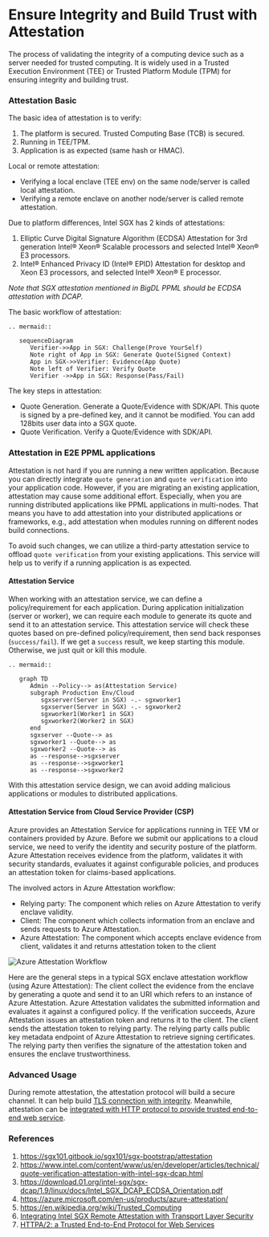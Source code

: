 # Ensure Integrity and Build Trust with Attestation

The process of validating the integrity of a computing device such as a server needed for trusted computing. It is widely used in a Trusted Execution Environment (TEE) or Trusted Platform Module (TPM) for ensuring integrity and building trust.

### Attestation Basic

The basic idea of attestation is to verify:
1. The platform is secured. Trusted Computing Base (TCB) is secured.
2. Running in TEE/TPM.
3. Application is as expected (same hash or HMAC).

Local or remote attestation:

* Verifying a local enclave (TEE env) on the same node/server is called local attestation.
* Verifying a remote enclave on another node/server is called remote attestation.

Due to platform differences, Intel SGX has 2 kinds of attestations:

1. Elliptic Curve Digital Signature Algorithm (ECDSA) Attestation for 3rd generation Intel® Xeon® Scalable processors and selected Intel® Xeon® E3 processors.
2. Intel® Enhanced Privacy ID (Intel® EPID) Attestation for desktop and Xeon E3 processors, and selected Intel® Xeon® E processor.

*Note that SGX attestation mentioned in BigDL PPML should be ECDSA attestation with DCAP.*

The basic workflow of attestation:

```eval_rst
.. mermaid::
   
   sequenceDiagram
      Verifier->>App in SGX: Challenge(Prove YourSelf)
      Note right of App in SGX: Generate Quote(Signed Context)
      App in SGX->>Verifier: Evidence(App Quote)
      Note left of Verifier: Verify Quote
      Verifier ->>App in SGX: Response(Pass/Fail)
```

The key steps in attestation:
* Quote Generation. Generate a Quote/Evidence with SDK/API. This quote is signed by a pre-defined key, and it cannot be modified. You can add 128bits user data into a SGX quote.
* Quote Verification. Verify a Quote/Evidence with SDK/API. 

### Attestation in E2E PPML applications

Attestation is not hard if you are running a new written application. Because you can directly integrate `quote generation` and `quote verification` into your application code. However, if you are migrating an existing application, attestation may cause some additional effort. Especially, when you are running distributed applications like PPML applications in multi-nodes. That means you have to add attestation into your distributed applications or frameworks, e.g., add attestation when modules running on different nodes build connections.

To avoid such changes, we can utilize a third-party attestation service to offload `quote verification` from your existing applications. This service will help us to verify if a running application is as expected.

#### Attestation Service

When working with an attestation service, we can define a policy/requirement for each application. During application initialization (server or worker), we can require each module to generate its quote and send it to an attestation service. This attestation service will check these quotes based on pre-defined policy/requirement, then send back responses (`success/fail`). If we get a `success` result, we keep starting this module. Otherwise, we just quit or kill this module.

```eval_rst
.. mermaid::
   
   graph TD
      Admin --Policy--> as(Attestation Service)
      subgraph Production Env/Cloud
         sgxserver(Server in SGX) -.- sgxworker1
         sgxserver(Server in SGX) -.- sgxworker2
         sgxworker1(Worker1 in SGX)
         sgxworker2(Worker2 in SGX)
      end
      sgxserver --Quote--> as
      sgxworker1 --Quote--> as
      sgxworker2 --Quote--> as
      as --response-->sgxserver
      as --response-->sgxworker1
      as --response-->sgxworker2
```

With this attestation service design, we can avoid adding malicious applications or modules to distributed applications.

#### Attestation Service from Cloud Service Provider (CSP)

Azure provides an Attestation Service for applications running in TEE VM or containers provided by Azure. Before we submit our applications to a cloud service, we need to verify the identity and security posture of the platform. Azure Attestation receives evidence from the platform, validates it with security standards, evaluates it against configurable policies, and produces an attestation token for claims-based applications.

The involved actors in Azure Attestation workflow:
* Relying party: The component which relies on Azure Attestation to verify enclave validity.
* Client: The component which collects information from an enclave and sends requests to Azure Attestation.
* Azure Attestation: The component which accepts enclave evidence from client, validates it and returns attestation token to the client

![Azure Attestation Workflow](https://learn.microsoft.com/en-us/azure/attestation/media/sgx-validation-flow.png)

Here are the general steps in a typical SGX enclave attestation workflow (using Azure Attestation): The client collect the evidence from the enclave by generating a quote and send it to an URI which refers to an instance of Azure Attestation. Azure Attestation validates the submitted information and evaluates it against a configured policy. If the verification succeeds, Azure Attestation issues an attestation token and returns it to the client. The client sends the attestation token to relying party. The relying party calls public key metadata endpoint of Azure Attestation to retrieve signing certificates. The relying party then verifies the signature of the attestation token and ensures the enclave trustworthiness. 

### Advanced Usage

During remote attestation, the attestation protocol will build a secure channel. It can help build [TLS connection with integrity](https://arxiv.org/pdf/1801.05863.pdf). Meanwhile, attestation can be [integrated with HTTP protocol to provide trusted end-to-end web service](https://arxiv.org/abs/2205.01052).

### References

1. https://sgx101.gitbook.io/sgx101/sgx-bootstrap/attestation
2. https://www.intel.com/content/www/us/en/developer/articles/technical/quote-verification-attestation-with-intel-sgx-dcap.html
3. https://download.01.org/intel-sgx/sgx-dcap/1.9/linux/docs/Intel_SGX_DCAP_ECDSA_Orientation.pdf
4. https://azure.microsoft.com/en-us/products/azure-attestation/
5. https://en.wikipedia.org/wiki/Trusted_Computing
6. [Integrating Intel SGX Remote Attestation with Transport Layer Security](https://arxiv.org/pdf/1801.05863.pdf)
7. [HTTPA/2: a Trusted End-to-End Protocol for Web Services](https://arxiv.org/abs/2205.01052)
